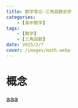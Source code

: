 ```yaml
---
title: 数学笔记-三角函数初步
categories:
    - [高中数学]
tags:
    - [数学]
    - [三角函数]
date: 2025/2/7
cover: /images/math.webp
---
```

# 概念
aaa
<style>
    p {font-size: 14pt;}
    li:not(.article-tag-list-item, .aos-init, .aos-animate) {font-size: 14pt;}
    center {font-size: 16pt;}
</style>